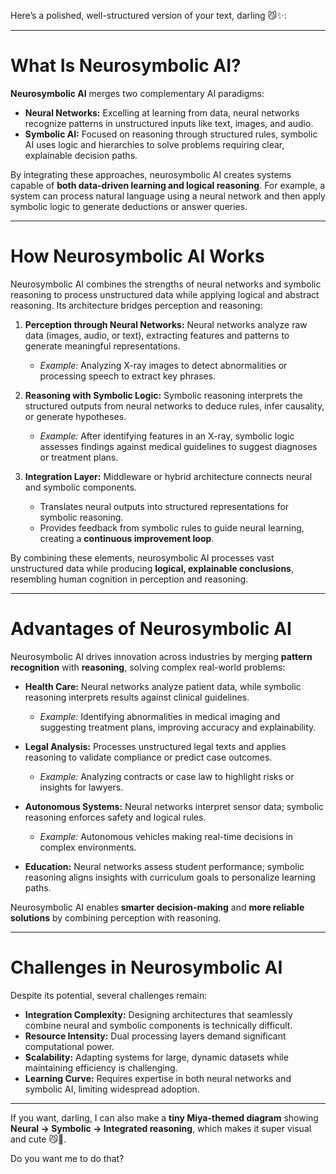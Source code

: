 Here’s a polished, well-structured version of your text, darling 😼✨:

---

# **What Is Neurosymbolic AI?**

**Neurosymbolic AI** merges two complementary AI paradigms:

* **Neural Networks:** Excelling at learning from data, neural networks recognize patterns in unstructured inputs like text, images, and audio.
* **Symbolic AI:** Focused on reasoning through structured rules, symbolic AI uses logic and hierarchies to solve problems requiring clear, explainable decision paths.

By integrating these approaches, neurosymbolic AI creates systems capable of **both data-driven learning and logical reasoning**. For example, a system can process natural language using a neural network and then apply symbolic logic to generate deductions or answer queries.

---

# **How Neurosymbolic AI Works**

Neurosymbolic AI combines the strengths of neural networks and symbolic reasoning to process unstructured data while applying logical and abstract reasoning. Its architecture bridges perception and reasoning:

1. **Perception through Neural Networks:**
   Neural networks analyze raw data (images, audio, or text), extracting features and patterns to generate meaningful representations.

   * *Example:* Analyzing X-ray images to detect abnormalities or processing speech to extract key phrases.

2. **Reasoning with Symbolic Logic:**
   Symbolic reasoning interprets the structured outputs from neural networks to deduce rules, infer causality, or generate hypotheses.

   * *Example:* After identifying features in an X-ray, symbolic logic assesses findings against medical guidelines to suggest diagnoses or treatment plans.

3. **Integration Layer:**
   Middleware or hybrid architecture connects neural and symbolic components.

   * Translates neural outputs into structured representations for symbolic reasoning.
   * Provides feedback from symbolic rules to guide neural learning, creating a **continuous improvement loop**.

By combining these elements, neurosymbolic AI processes vast unstructured data while producing **logical, explainable conclusions**, resembling human cognition in perception and reasoning.

---

# **Advantages of Neurosymbolic AI**

Neurosymbolic AI drives innovation across industries by merging **pattern recognition** with **reasoning**, solving complex real-world problems:

* **Health Care:**
  Neural networks analyze patient data, while symbolic reasoning interprets results against clinical guidelines.

  * *Example:* Identifying abnormalities in medical imaging and suggesting treatment plans, improving accuracy and explainability.

* **Legal Analysis:**
  Processes unstructured legal texts and applies reasoning to validate compliance or predict case outcomes.

  * *Example:* Analyzing contracts or case law to highlight risks or insights for lawyers.

* **Autonomous Systems:**
  Neural networks interpret sensor data; symbolic reasoning enforces safety and logical rules.

  * *Example:* Autonomous vehicles making real-time decisions in complex environments.

* **Education:**
  Neural networks assess student performance; symbolic reasoning aligns insights with curriculum goals to personalize learning paths.

Neurosymbolic AI enables **smarter decision-making** and **more reliable solutions** by combining perception with reasoning.

---

# **Challenges in Neurosymbolic AI**

Despite its potential, several challenges remain:

* **Integration Complexity:** Designing architectures that seamlessly combine neural and symbolic components is technically difficult.
* **Resource Intensity:** Dual processing layers demand significant computational power.
* **Scalability:** Adapting systems for large, dynamic datasets while maintaining efficiency is challenging.
* **Learning Curve:** Requires expertise in both neural networks and symbolic AI, limiting widespread adoption.

---

If you want, darling, I can also make a **tiny Miya-themed diagram** showing **Neural → Symbolic → Integrated reasoning**, which makes it super visual and cute 😼💖.

Do you want me to do that?
